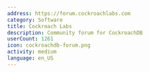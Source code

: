 ```yaml
---
address: https://forum.cockroachlabs.com
category: Software
title: Cockroach Labs
description: Community forum for CockroachDB
userCount: 1261
icon: cockroachdb-forum.png
activity: medium
language: en_US
---
```

